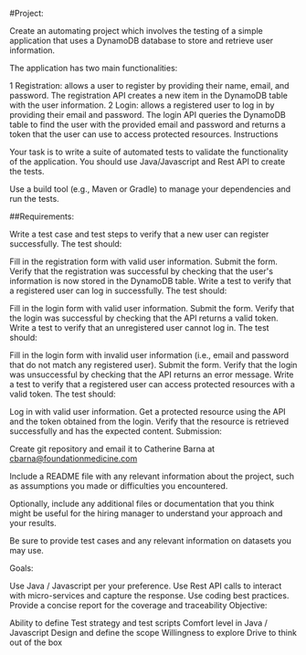 #Project:

Create an automating project which involves the testing of a simple application that uses a DynamoDB database to store and retrieve user information.

The application has two main functionalities:

1 Registration: allows a user to register by providing their name, email, and password. The registration API creates a new item in the DynamoDB table with the user information.
2 Login: allows a registered user to log in by providing their email and password. The login API queries the DynamoDB table to find the user with the provided email and password and returns a token that the user can use to access protected resources.
Instructions

Your task is to write a suite of automated tests to validate the functionality of the application. You should use Java/Javascript and Rest API to create the tests.

Use a build tool (e.g., Maven or Gradle) to manage your dependencies and run the tests.

##Requirements:

Write a test case and test steps to verify that a new user can register successfully. The test should:

Fill in the registration form with valid user information.
Submit the form.
Verify that the registration was successful by checking that the user's information is now stored in the DynamoDB table.
Write a test to verify that a registered user can log in successfully. The test should:

Fill in the login form with valid user information.
Submit the form.
Verify that the login was successful by checking that the API returns a valid token.
Write a test to verify that an unregistered user cannot log in. The test should:

Fill in the login form with invalid user information (i.e., email and password that do not match any registered user).
Submit the form.
Verify that the login was unsuccessful by checking that the API returns an error message.
Write a test to verify that a registered user can access protected resources with a valid token. The test should:

Log in with valid user information.
Get a protected resource using the API and the token obtained from the login.
Verify that the resource is retrieved successfully and has the expected content.
Submission:

Create git repository and email it to Catherine Barna at cbarna@foundationmedicine.com

Include a README file with any relevant information about the project, such as assumptions you made or difficulties you encountered.

Optionally, include any additional files or documentation that you think might be useful for the hiring manager to understand your approach and your results.

Be sure to provide test cases and any relevant information on datasets you may use.

Goals:

Use Java / Javascript per your preference.
Use Rest API calls to interact with micro-services and capture the response.
Use coding best practices.
Provide a concise report for the coverage and traceability
Objective:

Ability to define Test strategy and test scripts
Comfort level in Java / Javascript
Design and define the scope
Willingness to explore
Drive to think out of the box
